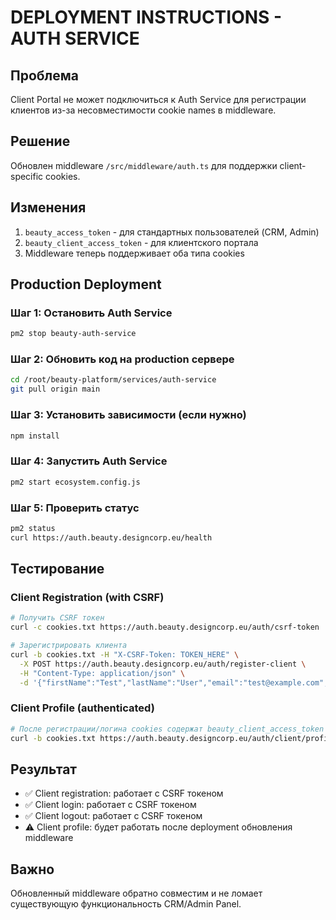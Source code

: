 # DEPLOYMENT INSTRUCTIONS - AUTH SERVICE

## Проблема
Client Portal не может подключиться к Auth Service для регистрации клиентов из-за несовместимости cookie names в middleware.

## Решение
Обновлен middleware `/src/middleware/auth.ts` для поддержки client-specific cookies.

## Изменения
1. `beauty_access_token` - для стандартных пользователей (CRM, Admin)
2. `beauty_client_access_token` - для клиентского портала
3. Middleware теперь поддерживает оба типа cookies

## Production Deployment

### Шаг 1: Остановить Auth Service
```bash
pm2 stop beauty-auth-service
```

### Шаг 2: Обновить код на production сервере
```bash
cd /root/beauty-platform/services/auth-service
git pull origin main
```

### Шаг 3: Установить зависимости (если нужно)
```bash
npm install
```

### Шаг 4: Запустить Auth Service
```bash
pm2 start ecosystem.config.js
```

### Шаг 5: Проверить статус
```bash
pm2 status
curl https://auth.beauty.designcorp.eu/health
```

## Тестирование

### Client Registration (with CSRF)
```bash
# Получить CSRF токен
curl -c cookies.txt https://auth.beauty.designcorp.eu/auth/csrf-token

# Зарегистрировать клиента
curl -b cookies.txt -H "X-CSRF-Token: TOKEN_HERE" \
  -X POST https://auth.beauty.designcorp.eu/auth/register-client \
  -H "Content-Type: application/json" \
  -d '{"firstName":"Test","lastName":"User","email":"test@example.com","password":"test123"}'
```

### Client Profile (authenticated)
```bash
# После регистрации/логина cookies содержат beauty_client_access_token
curl -b cookies.txt https://auth.beauty.designcorp.eu/auth/client/profile
```

## Результат
- ✅ Client registration: работает с CSRF токеном
- ✅ Client login: работает с CSRF токеном  
- ✅ Client logout: работает с CSRF токеном
- ⚠️ Client profile: будет работать после deployment обновления middleware

## Важно
Обновленный middleware обратно совместим и не ломает существующую функциональность CRM/Admin Panel.